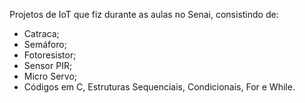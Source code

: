 Projetos de IoT que fiz durante as aulas no Senai, consistindo de:
- Catraca;
- Semáforo;
- Fotoresistor;
- Sensor PIR;
- Micro Servo;
- Códigos em C, Estruturas Sequenciais, Condicionais, For e While.
